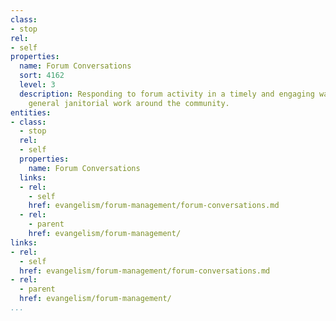 ```yaml
---
class:
- stop
rel:
- self
properties:
  name: Forum Conversations
  sort: 4162
  level: 3
  description: Responding to forum activity in a timely and engaging way, and conducting
    general janitorial work around the community.
entities:
- class:
  - stop
  rel:
  - self
  properties:
    name: Forum Conversations
  links:
  - rel:
    - self
    href: evangelism/forum-management/forum-conversations.md
  - rel:
    - parent
    href: evangelism/forum-management/
links:
- rel:
  - self
  href: evangelism/forum-management/forum-conversations.md
- rel:
  - parent
  href: evangelism/forum-management/
...
```

